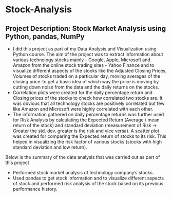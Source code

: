 # Stock-Analysis

## Project Description: Stock Market Analysis using Python, pandas, NumPy
- I did this project as part of my Data Analysis and Visualization using Python course. The aim of the project was to extract information about various technology stocks mainly - Google, Apple, Microsoft and Amazon from the online stock trading sites - Yahoo Finance and to visualize different aspects of the stocks like the Adjusted Closing Prices, Volumes of stocks traded on a particular day, moving averages of the closing price-to get a basic idea of which way the price is moving by cutting down noise from the data and the daily returns on the stocks. 
- Correlation plots were created for the daily percentage return and Closing prices of the stocks to check how correlated two stocks are. It was obvious that all technology stocks are positively correlated but few like Amazon and Microsoft were highly correlated with each other. 
- The information gathered on daily percentage returns was further used for Risk Analysis by calculating the Expected Return (Average / mean return of the stock) and standard deviation (measurement of Risk -> Greater the std. dev. greater is the risk and vice versa). A scatter plot was created for comparing the Expected return of stocks to its risk. This helped in visualizing the risk factor of various stocks (stocks with high standard deviation and low return).

Below is the summary of the data analysis that was carried out as part of this project
- Performed stock market analysis of technology company’s stocks.
- Used pandas to get stock information and to visualize different aspects of stock and performed risk analysis of the stock based on its previous performance history.

